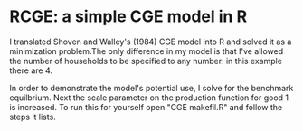RCGE: a simple CGE model in R
========================================================

I translated Shoven and Walley's (1984) CGE model into R and solved it as a minimization problem.The only difference in my model is that I've allowed the number of households to be specified to any number: in this example there are 4.

In order to demonstrate the model's potential use, I solve for the benchmark equilbrium. Next the scale parameter on the production function for good 1 is increased. To run this for yourself open "CGE makefil.R" and follow the steps it lists.
